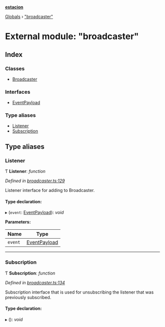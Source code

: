 **[estacion](../README.md)**

[Globals](../README.md) › [&quot;broadcaster&quot;](_broadcaster_.md)

# External module: "broadcaster"

## Index

### Classes

* [Broadcaster](../classes/_broadcaster_.broadcaster.md)

### Interfaces

* [EventPayload](../interfaces/_broadcaster_.eventpayload.md)

### Type aliases

* [Listener](_broadcaster_.md#listener)
* [Subscription](_broadcaster_.md#subscription)

## Type aliases

###  Listener

Ƭ **Listener**: *function*

*Defined in [broadcaster.ts:129](https://github.com/ivandotv/estacion/blob/718c68a/src/broadcaster.ts#L129)*

Listener interface for adding to Broadcaster.

#### Type declaration:

▸ (`event`: [EventPayload](../interfaces/_broadcaster_.eventpayload.md)): *void*

**Parameters:**

Name | Type |
------ | ------ |
`event` | [EventPayload](../interfaces/_broadcaster_.eventpayload.md) |

___

###  Subscription

Ƭ **Subscription**: *function*

*Defined in [broadcaster.ts:134](https://github.com/ivandotv/estacion/blob/718c68a/src/broadcaster.ts#L134)*

Subscription interface that is used for unsubscribing the listener that was previously subscribed.

#### Type declaration:

▸ (): *void*